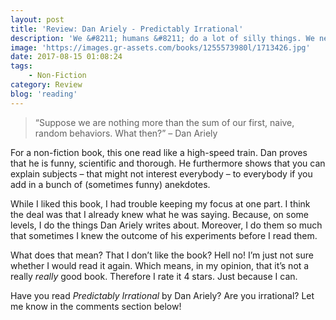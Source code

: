 ```yaml
---
layout: post
title: 'Review: Dan Ariely - Predictably Irrational'
description: 'We &#8211; humans &#8211; do a lot of silly things. We never stop to think about them, though. Then comes in Dan Ariely. With his ability to think of experiments that outline our behaviour. I was curious to see where this train of ideas would lead, so I read <em>Predictably Irrationa</em>_. It might come to a surprise that I found out that I am also <em>very</em> irrational.'
image: 'https://images.gr-assets.com/books/1255573980l/1713426.jpg'
date: 2017-08-15 01:08:24
tags:
    - Non-Fiction
category: Review
blog: 'reading'
---
```

> &#8220;Suppose we are nothing more than the sum of our first, naive, random behaviors. What then?&#8221; &#8211; Dan Ariely

For a non-fiction book, this one read like a high-speed train. Dan proves that he is funny, scientific and thorough. He furthermore shows that you can explain subjects &#8211; that might not interest everybody &#8211; to everybody if you add in a bunch of (sometimes funny) anekdotes.

While I liked this book, I had trouble keeping my focus at one part. I think the deal was that I already knew what he was saying. Because, on some levels, I do the things Dan Ariely writes about. Moreover, I do them so much that sometimes I knew the outcome of his experiments before I read them.

What does that mean? That I don&#8217;t like the book? Hell no! I&#8217;m just not sure whether I would read it again. Which means, in my opinion, that it&#8217;s not a really _really_ good book. Therefore I rate it 4 stars. Just because I can.

Have you read <em>Predictably Irrational</em> by Dan Ariely? Are you irrational? Let me know in the comments section below!